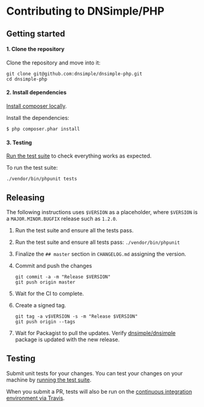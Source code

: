 # Contributing to DNSimple/PHP

## Getting started

#### 1. Clone the repository

Clone the repository and move into it:

```shell
git clone git@github.com:dnsimple/dnsimple-php.git
cd dnsimple-php
```

#### 2. Install dependencies

[Install composer locally](https://getcomposer.org/doc/00-intro.md#locally).

Install the dependencies:

```shell
$ php composer.phar install
```

#### 3. Testing
[Run the test suite](#testing) to check everything works as expected.

To run the test suite:

```shell
./vendor/bin/phpunit tests
```

## Releasing

The following instructions uses `$VERSION` as a placeholder, where `$VERSION` is a `MAJOR.MINOR.BUGFIX` release such as `1.2.0`.

1. Run the test suite and ensure all the tests pass.
2. Run the test suite and ensure all tests pass: `./vendor/bin/phpunit`
3. Finalize the `## master` section in `CHANGELOG.md` assigning the version.
4. Commit and push the changes

    ```shell
    git commit -a -m "Release $VERSION"
    git push origin master
    ```

5. Wait for the CI to complete.
6. Create a signed tag.

    ```shell
    git tag -a v$VERSION -s -m "Release $VERSION"
    git push origin --tags
    ```

7. Wait for Packagist to pull the updates. Verify [dnsimple/dnsimple](https://packagist.org/packages/dnsimple/dnsimple) package is updated with the new release.

## Testing

Submit unit tests for your changes. You can test your changes on your machine by [running the test suite](#testing).

When you submit a PR, tests will also be run on the [continuous integration environment via Travis](https://travis-ci.com/dnsimple/dnsimple-php).
